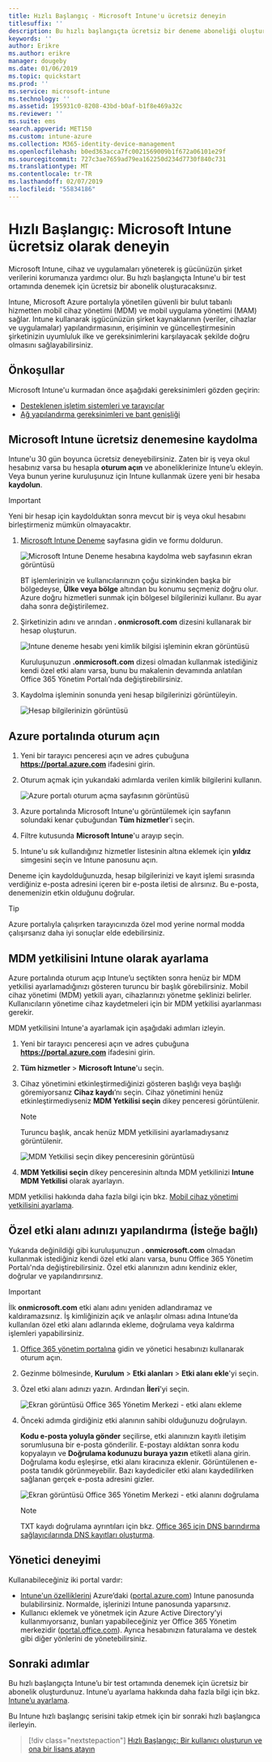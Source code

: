 ```yaml
---
title: Hızlı Başlangıç - Microsoft Intune'u ücretsiz deneyin
titlesuffix: ''
description: Bu hızlı başlangıçta ücretsiz bir deneme aboneliği oluşturacak, desteklenen yapılandırmaları ve ağ gereksinimlerini anlayacak ve isterseniz kendi etki alanı adınızı yapılandıracaksınız.
keywords: ''
author: Erikre
ms.author: erikre
manager: dougeby
ms.date: 01/06/2019
ms.topic: quickstart
ms.prod: ''
ms.service: microsoft-intune
ms.technology: ''
ms.assetid: 195931c0-8208-43bd-b0af-b1f8e469a32c
ms.reviewer: ''
ms.suite: ems
search.appverid: MET150
ms.custom: intune-azure
ms.collection: M365-identity-device-management
ms.openlocfilehash: b0ed363acca7fc0021569009b1f672a06101e29f
ms.sourcegitcommit: 727c3ae7659ad79ea162250d234d7730f840c731
ms.translationtype: MT
ms.contentlocale: tr-TR
ms.lasthandoff: 02/07/2019
ms.locfileid: "55834186"
---
```

# <a name="quickstart-try-microsoft-intune-for-free"></a>Hızlı Başlangıç: Microsoft Intune ücretsiz olarak deneyin 

Microsoft Intune, cihaz ve uygulamaları yöneterek iş gücünüzün şirket verilerini korumanıza yardımcı olur. Bu hızlı başlangıçta Intune'u bir test ortamında denemek için ücretsiz bir abonelik oluşturacaksınız.

Intune, Microsoft Azure portalıyla yönetilen güvenli bir bulut tabanlı hizmetten mobil cihaz yönetimi (MDM) ve mobil uygulama yönetimi (MAM) sağlar. Intune kullanarak işgücünüzün şirket kaynaklarının (veriler, cihazlar ve uygulamalar) yapılandırmasının, erişiminin ve güncelleştirmesinin şirketinizin uyumluluk ilke ve gereksinimlerini karşılayacak şekilde doğru olmasını sağlayabilirsiniz. 

## <a name="prerequisites"></a>Önkoşullar
Microsoft Intune'u kurmadan önce aşağıdaki gereksinimleri gözden geçirin:

   - [Desteklenen işletim sistemleri ve tarayıcılar](supported-devices-browsers.md) 
   - [Ağ yapılandırma gereksinimleri ve bant genişliği](network-bandwidth-use.md)

## <a name="sign-up-for-a-microsoft-intune-free-trial"></a>Microsoft Intune ücretsiz denemesine kaydolma

Intune'u 30 gün boyunca ücretsiz deneyebilirsiniz. Zaten bir iş veya okul hesabınız varsa bu hesapla **oturum açın** ve aboneliklerinize Intune’u ekleyin. Veya bunun yerine kuruluşunuz için Intune kullanmak üzere yeni bir hesaba **kaydolun**.

> [!IMPORTANT]
> Yeni bir hesap için kaydolduktan sonra mevcut bir iş veya okul hesabını birleştirmeniz mümkün olmayacaktır.

1. [Microsoft Intune Deneme](https://go.microsoft.com/fwlink/?linkid=2019088) sayfasına gidin ve formu doldurun.

    ![Microsoft Intune Deneme hesabına kaydolma web sayfasının ekran görüntüsü](./media/account-sign-up-site-full-browser.png)

    BT işlemlerinizin ve kullanıcılarınızın çoğu sizinkinden başka bir bölgedeyse, **Ülke veya bölge** altından bu konumu seçmeniz doğru olur. Azure doğru hizmetleri sunmak için bölgesel bilgilerinizi kullanır. Bu ayar daha sonra değiştirilemez.

2. Şirketinizin adını ve arından **. onmicrosoft.com** dizesini kullanarak bir hesap oluşturun. 

    ![Intune deneme hesabı yeni kimlik bilgisi işleminin ekran görüntüsü](./media/account-sign-up-site-user-id.png)

    Kuruluşunuzun **.onmicrosoft.com** dizesi olmadan kullanmak istediğiniz kendi özel etki alanı varsa, bunu bu makalenin devamında anlatılan Office 365 Yönetim Portalı’nda değiştirebilirsiniz.

3. Kaydolma işleminin sonunda yeni hesap bilgilerinizi görüntüleyin.

    ![Hesap bilgilerinizin görüntüsü](./media/intune-end-of-sign-up-process.png) 

## <a name="sign-in-to-the-azure-portal"></a>Azure portalında oturum açın

1. Yeni bir tarayıcı penceresi açın ve adres çubuğuna **https://portal.azure.com** ifadesini girin. 
2. Oturum açmak için yukarıdaki adımlarda verilen kimlik bilgilerini kullanın.

    ![Azure portalı oturum açma sayfasının görüntüsü](./media/azure-portal-signin.png)

3. Azure portalında Microsoft Intune'u görüntülemek için sayfanın solundaki kenar çubuğundan **Tüm hizmetler**'i seçin.
4. Filtre kutusunda **Microsoft Intune**'u arayıp seçin.
5. Intune'u sık kullandığınız hizmetler listesinin altına eklemek için **yıldız** simgesini seçin ve Intune panosunu açın.

Deneme için kaydolduğunuzda, hesap bilgilerinizi ve kayıt işlemi sırasında verdiğiniz e-posta adresini içeren bir e-posta iletisi de alırsınız. Bu e-posta, denemenizin etkin olduğunu doğrular.

> [!TIP]
> Azure portalıyla çalışırken tarayıcınızda özel mod yerine normal modda çalışırsanız daha iyi sonuçlar elde edebilirsiniz.

## <a name="set-the-mdm-authority-to-intune"></a>MDM yetkilisini Intune olarak ayarlama

Azure portalında oturum açıp Intune’u seçtikten sonra henüz bir MDM yetkilisi ayarlamadığınızı gösteren turuncu bir başlık görebilirsiniz. Mobil cihaz yönetimi (MDM) yetkili ayarı, cihazlarınızı yönetme şeklinizi belirler. Kullanıcıların yönetime cihaz kaydetmeleri için bir MDM yetkilisi ayarlanması gerekir.

MDM yetkilisini Intune'a ayarlamak için aşağıdaki adımları izleyin.

1. Yeni bir tarayıcı penceresi açın ve adres çubuğuna **https://portal.azure.com** ifadesini girin. 
2. **Tüm hizmetler** > **Microsoft Intune**'u seçin.
3. Cihaz yönetimini etkinleştirmediğinizi gösteren başlığı veya başlığı göremiyorsanız **Cihaz kaydı**’nı seçin. Cihaz yönetimini henüz etkinleştirmediyseniz **MDM Yetkilisi seçin** dikey penceresi görüntülenir.

    > [!NOTE]
    > Turuncu başlık, ancak henüz MDM yetkilisini ayarlamadıysanız görüntülenir.

    ![MDM Yetkilisi seçin dikey penceresinin görüntüsü](./media/choose-mdm-authority.png) 

4. **MDM Yetkilisi seçin** dikey penceresinin altında MDM yetkilinizi **Intune MDM Yetkilisi** olarak ayarlayın.

MDM yetkilisi hakkında daha fazla bilgi için bkz. [Mobil cihaz yönetimi yetkilisini ayarlama](mdm-authority-set.md).

## <a name="configure-your-custom-domain-name-optional"></a>Özel etki alanı adınızı yapılandırma (İsteğe bağlı)

Yukarıda değinildiği gibi kuruluşunuzun **. onmicrosoft.com** olmadan kullanmak istediğiniz kendi özel etki alanı varsa, bunu Office 365 Yönetim Portalı'nda değiştirebilirsiniz. Özel etki alanınızın adını kendiniz ekler, doğrular ve yapılandırırsınız.  

> [!IMPORTANT]
> İlk **onmicrosoft.com** etki alanı adını yeniden adlandıramaz ve kaldıramazsınız. İş kimliğinizin açık ve anlaşılır olması adına Intune’da kullanılan özel etki alanı adlarında ekleme, doğrulama veya kaldırma işlemleri yapabilirsiniz.

1. [Office 365 yönetim portalına](https://portal.office.com/Admin/Default.aspx) gidin ve yönetici hesabınızı kullanarak oturum açın.

2. Gezinme bölmesinde, **Kurulum** > **Etki alanları** > **Etki alanı ekle**'yi seçin.

3. Özel etki alanı adınızı yazın. Ardından **İleri**'yi seçin.

   ![Ekran görüntüsü Office 365 Yönetim Merkezi - etki alanı ekleme](./media/domain-custom-add.png)

4. Önceki adımda girdiğiniz etki alanının sahibi olduğunuzu doğrulayın. 
    
    **Kodu e-posta yoluyla gönder** seçilirse, etki alanınızın kayıtlı iletişim sorumlusuna bir e-posta gönderilir. E-postayı aldıktan sonra kodu kopyalayın ve **Doğrulama kodunuzu buraya yazın** etiketli alana girin. Doğrulama kodu eşleşirse, etki alanı kiracınıza eklenir. Görüntülenen e-posta tanıdık görünmeyebilir. Bazı kaydediciler etki alanı kaydedilirken sağlanan gerçek e-posta adresini gizler.

   ![Ekran görüntüsü Office 365 Yönetim Merkezi - etki alanını doğrulama](./media/domain-custom-verify.png)

   > [!NOTE]
   > TXT kaydı doğrulama ayrıntıları için bkz. [Office 365 için DNS barındırma sağlayıcılarında DNS kayıtları oluşturma](https://support.office.com/article/Create-DNS-records-at-any-DNS-hosting-provider-for-Office-365-7B7B075D-79F9-4E37-8A9E-FB60C1D95166).

## <a name="admin-experiences"></a>Yönetici deneyimi

Kullanabileceğiniz iki portal vardır:
- [Intune'un özelliklerini](what-is-intune.md) Azure’daki ([portal.azure.com](https://portal.azure.com)) Intune panosunda bulabilirsiniz. Normalde, işlerinizi Intune panosunda yaparsınız.
- Kullanıcı eklemek ve yönetmek için Azure Active Directory'yi kullanmıyorsanız, bunları yapabileceğiniz yer Office 365 Yönetim merkezidir ([portal.office.com](https://portal.office.com)). Ayrıca hesabınızın faturalama ve destek gibi diğer yönlerini de yönetebilirsiniz.

## <a name="next-steps"></a>Sonraki adımlar

Bu hızlı başlangıçta Intune’u bir test ortamında denemek için ücretsiz bir abonelik oluşturdunuz. Intune’u ayarlama hakkında daha fazla bilgi için bkz. [Intune’u ayarlama](setup-steps.md).

Bu Intune hızlı başlangıç serisini takip etmek için bir sonraki hızlı başlangıca ilerleyin.

> [!div class="nextstepaction"]
> [Hızlı Başlangıç: Bir kullanıcı oluşturun ve ona bir lisans atayın](quickstart-create-user.md)
